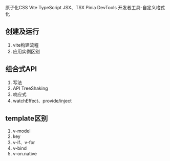 原子化CSS
Vite
TypeScript
JSX、TSX
Pinia
DevTools
开发者工具-自定义格式化

## 创建及运行

1. vite构建流程
2. 应用实例区别

## 组合式API

1. 写法
2. API TreeShaking
3. 响应式
4. watchEffect、provide/inject

## template区别

1. v-model
2. key
3. v-if、v-for
4. v-bind
5. v-on.native
